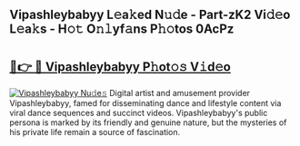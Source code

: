## Vipashleybabyy L𝚎a𝚔ed N𝚞𝚍e - Part-zK2 Vi𝚍𝚎o L𝚎a𝚔s - H𝚘𝚝 O𝚗𝚕yf𝚊ns P𝚑𝚘tos 0AcPz

# <h2><a href="http://kfce1q.oniu.top/?m=Vipashleybabyy">🔗👉 🔴 Vipashleybabyy P𝚑ot𝚘𝚜 V𝚒d𝚎o</a></h2>

[![Vipashleybabyy Nu𝚍e𝚜](https://i.imgur.com/0qMVB7G.gif)](http://kfce1q.oniu.top/?m=Vipashleybabyy)
Digital artist and amusement provider Vipashleybabyy, famed for disseminating dance and lifestyle content via viral dance sequences and succinct videos. Vipashleybabyy's public persona is marked by its friendly and genuine nature, but the mysteries of his private life remain a source of fascination.  

